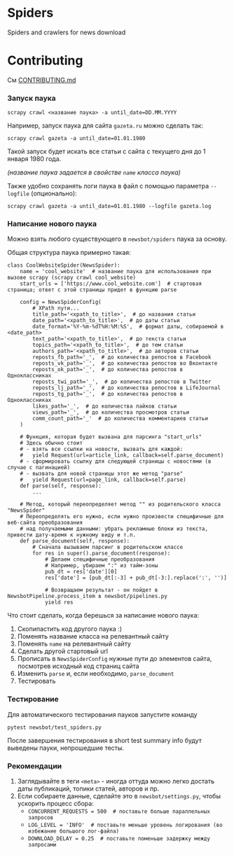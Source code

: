 # Spiders
Spiders and crawlers for news download

# Contributing
См [CONTRIBUTING.md](CONTRIBUTING.md)

### Запуск паука ###

```
scrapy crawl <название паука> -a until_date=DD.MM.YYYY
```

Например, запуск паука для сайта `gazeta.ru` можно сделать так:
```
scrapy crawl gazeta -a until_date=01.01.1980
```
Такой запуск будет искать все статьи с сайта с текущего дня до 1 января 1980 года.

_(название паука задается в свойстве `name` класса паука)_

Также удобно сохранять логи паука в файл с помощью параметра `--logfile` (опционально):
```
scrapy crawl gazeta -a until_date=01.01.1980 --logfile gazeta.log
```

### Написание нового паука ###

Можно взять любого существующего в `newsbot/spiders` паука за основу.

Общая структура паука примерно такая:

```
class CoolWebsiteSpider(NewsSpider):
    name = 'cool_website'  # название паука для использования при вызове scrapy (scrapy crawl cool_website)
    start_urls = ['https://www.cool_website.com']  # стартовая страница; ответ с этой страницы придет в функцию parse

    config = NewsSpiderConfig(
        # XPath пути...
        title_path='<xpath_to_title>',  # до названия статьи
        date_path='<xpath_to_title>',  # до даты статьи
        date_format='%Y-%m-%dT%H:%M:%S',  # формат даты, собираемой в <date_path>
        text_path='<xpath_to_title>',  # до текста статьи
        topics_path='<xpath_to_title>',  # до тем статьи
        authors_path='<xpath_to_title>',  # до авторов статьи
        reposts_fb_path='_',  # до количества репостов в Facebook
        reposts_vk_path='_',  # до количества репостов во Вконтакте
        reposts_ok_path='_',  # до количества репостов в Одноклассниках
        reposts_twi_path='_',  # до количества репостов в Twitter
        reposts_lj_path='_',  # до количества репостов в LifeJournal
        reposts_tg_path='_',  # до количества репостов в Одноклассниках
        likes_path='_',  # до количества лайков статьи
        views_path='_',  # до количества просмотров статьи
        comm_count_path='_'  # до количества комментариев статьи
    )

    # Функция, которая будет вызвана для парсинга "start_urls"
    # Здесь обычно стоит
    # - взять все ссылки на новости, вызвать для каждой:
    #   yield Request(url=article_link, callback=self.parse_document)
    # - сформировать ссылку для следующей страницы с новостями (в случае с пагинацией)
    # - вызвать для новой страницы этот же метод "parse"
    #   yield Request(url=page_link, callback=self.parse)
    def parse(self, response):
        ...

    # Метод, который переопределяет метод "" из родительского класса "NewsSpider"
    # Переопределять его нужно, если нужно произвести специфичные для веб-сайта преобразования
    # над получаемыми данными: убрать рекламные блоки из текста, привести дату-время к нужному виду и т.п.
    def parse_document(self, response):
        # Сначала вызываем парсинг в родительском классе
        for res in super().parse_document(response):
            # Делаем специфичные преобразования
            # Например, убираем ":" из тайм-зоны
            pub_dt = res['date'][0]
            res['date'] = [pub_dt[:-3] + pub_dt[-3:].replace(':', '')]

            # Возвращаем результат - он пойдет в NewsbotPipeline.process_item в newsbot/pipelines.py
            yield res
```

Что стоит сделать, когда берешься за написание нового паука:
1) Скопипастить код другого паука :)
2) Поменять название класса на релевантный сайту
3) Поменять `name` на релевантный сайту
4) Сделать другой стартовый url
5) Прописать в `NewsSpiderConfig` нужные пути до элементов сайта, посмотрев исходный код страниц сайта
6) Изменить `parse` и, если необходимо, `parse_document`
7) Тестировать

### Тестирование

Для автоматического тестирования пауков запустите команду

`pytest newsbot/test_spiders.py`

После завершения тестирования в short test summary info будут выведены пауки, непрошедшие тесты.

### Рекомендации

1) Заглядывайте в теги `<meta>` - иногда оттуда можно легко достать даты публикаций, топики статей, авторов и пр.
2) Если собираете данные, сделайте это в `newsbot/settings.py`, чтобы ускорить процесс сбора:  
    - `CONCURRENT_REQUESTS = 500  # поставьте больше параллельных запросов`
    - `LOG_LEVEL = 'INFO'  # поставьте меньше уровень логирования (во избежание большого лог-файла)`
    - `DOWNLOAD_DELAY = 0.25  # поставьте поменьше задержку между запросами`
